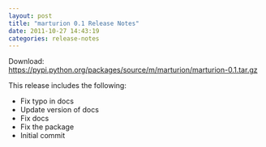 ```yaml
---
layout: post
title: "marturion 0.1 Release Notes"
date: 2011-10-27 14:43:19
categories: release-notes
---
```


Download: <https://pypi.python.org/packages/source/m/marturion/marturion-0.1.tar.gz>

This release includes the following:

* Fix typo in docs
* Update version of docs
* Fix docs
* Fix the package
* Initial commit
